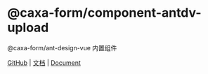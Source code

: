 # @caxa-form/component-antdv-upload

@caxa-form/ant-design-vue 内置组件

[GitHub](https://github.com/xaboy/form-create) | [文档](http://form-create.com/v2/) | [Document](http://form-create.com/en/v2/)

